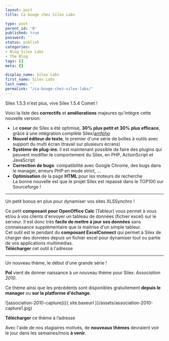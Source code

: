 ```yaml
---
layout: post
title: Ca bouge chez Silex Labs

type: post
parent_id: '0'
published: true
password: ''
status: publish
categories:
- Blog Silex Labs
- The Blog
tags: []
meta: {}

display_name: Silex Labs
first_name: Silex Labs
last_name: ''
permalink: "/ca-bouge-chez-silex-labs/"
---
```


Silex 1.5.3 n'est plus, vive Silex 1.5.4 Comet !

Voici la liste des **correctifs** et **améliorations** majeures qu'intègre cette nouvelle
version: 
- Le **coeur** de Silex a été optimisé, **30% plus petit et 30% plus efficace**, grâce à une intégration complète Silex/[amfphp](http://amfphp.org/)  
- **Nouvel éditeur de texte**, le premier d'une série de boîtes à outils avec support du multi écran (travail sur plusieurs écrans)  
- **Système de plug-ins**: il est maintenant possible de faire des plugins qui peuvent modifier le comportement du Silex, en PHP, ActionScript et JavaScript  
- **Correction de
bugs**: compatibilité avec Google Chrome, des bugs dans le manager, erreurs PHP en mode strict, ...  
- **Optimisation** de la page **HTML** pour les moteurs de recherche  
La bonne nouvelle est que le projet Silex est repassé dans le TOP100 sur Sourceforge !  


* * *

Un petit bonus en plus pour dynamiser vos sites XLSSynchro !  

Ce petit **composant pour OpenOffice Calc** (Tableur) vous permet à vous et/ou à vos clients d'envoyer un tableau de données (fichier excel) sur le serveur. Il est donc très **facile de mettre à jour ses données** sans connaissance supplémentaire que la maitrise d'un simple tableur.  
Cet outil est le pendant du **composant ExcelConnect** qui permet à Silex de charger des données depuis un fichier excel pour dynamiser tout ou partie de vos applications multimédias.  
**Télécharger** cet outil à l'adresse


* * *

Un nouveau thème, le début d'une grande série !

**Pol** vient de donner naissance à un nouveau thème pour
Silex: _Association 2010_.

Ce thème ainsi que les précédents sont disponibles gratuitement **depuis le manager** ou **sur la platforme d'échange**.

![association-2010-capture]({{ site.baseurl }}/assets/association-2010-capture1.jpg)

**Télécharger** ce thème à l’adresse


Avec l'aide de nos stagiaires motivés, de **nouveaux thèmes** devraient voir le jour dans les semaines/mois **à venir**.